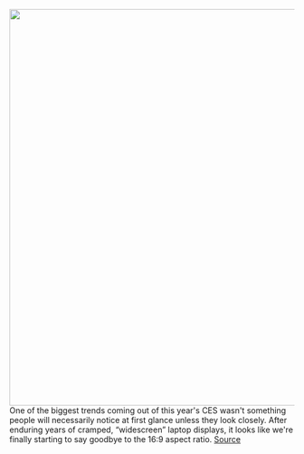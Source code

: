 <img src='https://cdn.vox-cdn.com/thumbor/u40TteU5Y01aEMqgoKq0kmC-xiU=/0x0:3000x2000/1200x800/filters:focal(1260x760:1740x1240)/cdn.vox-cdn.com/uploads/chorus_image/image/68691467/HP_Elite_Folio_Front_Left_Forward.0.jpg' width='700px' /><br/>
One of the biggest trends coming out of this year's CES wasn't something people will necessarily notice at first glance unless they look closely. After enduring years of cramped, “widescreen” laptop displays, it looks like we're finally starting to say goodbye to the 16:9 aspect ratio.
<a href='https://www.theverge.com/2021/1/19/22238671/16-9-aspect-ratio-hp-elite-folio-dell-latitude-lenovo-thinkbook-plus-legion-7'> Source <a/>